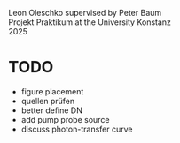 Leon Oleschko supervised by Peter Baum\
Projekt Praktikum at the University Konstanz \
2025

# TODO
- figure placement
- quellen prüfen
- better define DN
- add pump probe source
- discuss photon-transfer curve